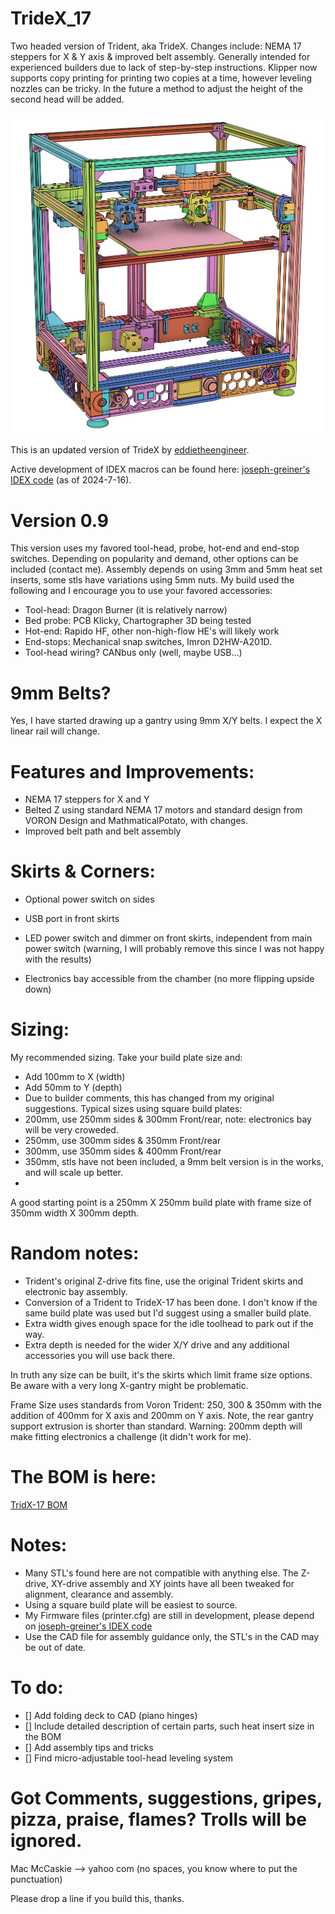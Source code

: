 # TrideX_17
Two headed version of Trident, aka TrideX. Changes include: NEMA 17 steppers for X & Y axis & improved belt assembly.  Generally intended for experienced builders due to lack of step-by-step instructions.  Klipper now supports copy printing for printing two copies at a time, however leveling nozzles can be tricky.  In the future a method to adjust the height of the second head will be added.

![Front View.](images/front%20left.png)

This is an updated version of TrideX by [eddietheengineer](https://github.com/FrankenVoron/Tridex).

Active development of IDEX macros can be found here: [joseph-greiner's IDEX code](https://github.com/joseph-greiner/tridex_mods/tree/main/printer_configuration)  (as of 2024-7-16).

# Version 0.9
This version uses my favored tool-head, probe, hot-end and end-stop switches.  Depending on popularity and demand, other options can be included (contact me).
Assembly depends on using 3mm and 5mm heat set inserts, some stls have variations using 5mm nuts.  My build used the following and I encourage you to use your favored accessories:
  - Tool-head: Dragon Burner (it is relatively narrow)
  - Bed probe: PCB Klicky, Chartographer 3D being tested
  - Hot-end: Rapido HF, other non-high-flow HE's will likely work
  - End-stops: Mechanical snap switches, Imron D2HW-A201D.
  - Tool-head wiring?  CANbus only (well, maybe USB...)

# 9mm Belts?
Yes, I have started drawing up a gantry using 9mm X/Y belts.  I expect the X linear rail will change.

# Features and Improvements:
  - NEMA 17 steppers for X and Y
  - Belted Z using standard NEMA 17 motors and standard design from VORON Design and MathmaticalPotato, with changes.
  - Improved belt path and belt assembly

# Skirts & Corners:
  - Optional power switch on sides
  - USB port in front skirts
  - LED power switch and dimmer on front skirts, independent from main power switch (warning, I will probably remove this since I was not happy with the results)

  - Electronics bay accessible from the chamber (no more flipping upside down)

# Sizing:
My recommended sizing.  Take your build plate size and:
  - Add 100mm to X (width)
  - Add 50mm to Y (depth)
  - Due to builder comments, this has changed from my original suggestions.
Typical sizes using square build plates:
  - 200mm, use 250mm sides & 300mm Front/rear, note: electronics bay will be very croweded.
  - 250mm, use 300mm sides & 350mm Front/rear
  - 300mm, use 350mm sides & 400mm Front/rear
  - 350mm, stls have not been included, a 9mm belt version is in the works, and will scale up better.
  - 
A good starting point is a 250mm X 250mm build plate with frame size of 350mm width X 300mm depth.

# Random notes:
- Trident's original Z-drive fits fine, use the original Trident skirts and electronic bay assembly.
- Conversion of a Trident to TrideX-17 has been done. I don't know if the same build plate was used but I'd suggest using a smaller build plate.
- Extra width gives enough space for the idle toolhead to park out if the way.
- Extra depth is needed for the wider X/Y drive and any additional accessories you will use back there. 

In truth any size can be built, it's the skirts which limit frame size options.  Be aware with a very long X-gantry might be problematic.

Frame Size uses standards from Voron Trident: 250, 300 & 350mm with the addition of 400mm for X axis and 200mm on Y axis.  Note, the rear gantry support extrusion is shorter than standard.
Warning: 200mm depth will make fitting electronics a challenge (it didn't work for me).

# The BOM is here:
[TridX-17 BOM](https://docs.google.com/spreadsheets/d/e/2PACX-1vSPtPn4Brcn_vidSKCY5Uy1v6KD8oOBtxnAigVPllrFKF_peJibIDPYqSZS3NHdLf7wJWIKfuaN0-26/pubhtml)

# Notes:
  - Many STL's found here are not compatible with anything else.  The Z-drive, XY-drive assembly and XY joints have all been tweaked for alignment, clearance and assembly.
  - Using a square build plate will be easiest to source.
  - My Firmware files (printer.cfg) are still in development, please depend on [joseph-greiner's IDEX code](https://github.com/joseph-greiner/tridex_mods/tree/main/printer_configuration)
  - Use the CAD file for assembly guidance only, the STL's in the CAD may be out of date.

# To do:
- [] Add folding deck to CAD (piano hinges)
- [] Include detailed description of certain parts, such heat insert size in the BOM
- [] Add assembly tips and tricks
- [] Find micro-adjustable tool-head leveling system

# Got Comments, suggestions, gripes, pizza, praise, flames?  Trolls will be ignored.
Mac McCaskie --> yahoo com (no spaces, you know where to put the punctuation)

Please drop a line if you build this, thanks.
